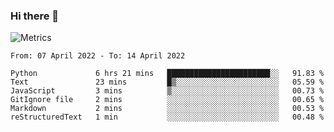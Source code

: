 ### Hi there 👋

![Metrics](https://github.com/radoapx/radoapx/blob/main/github-metrics.svg)

<!--START_SECTION:waka-->

```text
From: 07 April 2022 - To: 14 April 2022

Python             6 hrs 21 mins   ███████████████████████░░   91.83 %
Text               23 mins         █▒░░░░░░░░░░░░░░░░░░░░░░░   05.59 %
JavaScript         3 mins          ▒░░░░░░░░░░░░░░░░░░░░░░░░   00.73 %
GitIgnore file     2 mins          ░░░░░░░░░░░░░░░░░░░░░░░░░   00.65 %
Markdown           2 mins          ░░░░░░░░░░░░░░░░░░░░░░░░░   00.53 %
reStructuredText   1 min           ░░░░░░░░░░░░░░░░░░░░░░░░░   00.48 %
```

<!--END_SECTION:waka-->

<!--
**radoapx/radoapx** is a ✨ _special_ ✨ repository because its `README.md` (this file) appears on your GitHub profile.

Here are some ideas to get you started:

- 🔭 I’m currently working on ...
- 🌱 I’m currently learning ...
- 👯 I’m looking to collaborate on ...
- 🤔 I’m looking for help with ...
- 💬 Ask me about ...
- 📫 How to reach me: ...
- 😄 Pronouns: ...
- ⚡ Fun fact: ...
-->
